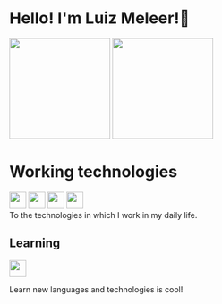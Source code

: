 <h1> Hello! I'm Luiz Meleer!👋</h1>

<div>
  <img height="180em" src="https://github-readme-stats.vercel.app/api?username=Luizmeleer&theme=cobalt&show_icons=true"/>
  <img height="180em" src="https://github-readme-stats.vercel.app/api/top-langs/?username=Luizmeleer&compact_progress=true&theme=cobalt"/>
</div>

<h1> Working technologies</h1>
<div>
  <img aligin="center" Height="30" widht="40" src="https://cdn.jsdelivr.net/gh/devicons/devicon/icons/html5/html5-plain-wordmark.svg"/>
  <img aligin="center" Height="30" widht="40" src="https://cdn.jsdelivr.net/gh/devicons/devicon/icons/css3/css3-plain-wordmark.svg"/>
  <img aligin="center" Height="30" widht="40" src="https://cdn.jsdelivr.net/gh/devicons/devicon/icons/javascript/javascript-plain.svg"/>
  <img aligin="center" Height="30" widht="40" src="https://cdn.jsdelivr.net/gh/devicons/devicon/icons/bootstrap/bootstrap-original.svg" />    
</div>
 To the technologies in which I work in my daily life.

 <h2>Learning</h2>
 <div>
  <img aligin="center" Height="30" widht="40" src="https://cdn.jsdelivr.net/gh/devicons/devicon/icons/react/react-original.svg"/>
  </div>
  
  Learn new languages and technologies is cool!


